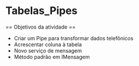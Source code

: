 # Tabelas_Pipes
== Objetivos da atividade ==
- Criar um Pipe para transformar dados telefônicos
- Acrescentar coluna à tabela
- Novo serviço de mensagem
- Método padrão em IMensagem
